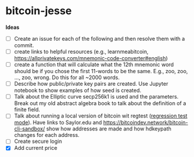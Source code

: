 # bitcoin-jesse

**Ideas**
- [ ] Create an issue for each of the following and then resolve them with a commit.
- [ ] create links to helpful resources (e.g., learnmeabitcoin, https://allprivatekeys.com/mnemonic-code-converter#english)
- [ ] create a function that will calculate what the 12th mnemonic word should be if you chose the first 11-words to be the same. E.g., zoo, zoo, ..., zoo, wrong. Do this for all ~2000 words.
- [ ] Describe how public/private key pairs are created. Use Jupyter notebook to show examples of how seed is created.
- [ ] Talk about the Elliptic curve secp256k1 is used and the parameters. Break out my old abstract algebra book to talk about the definition of a finite field.
- [ ] Talk about running a local version of bitcoin wit regtest ([regression test mode](https://bitcoin.stackexchange.com/questions/109653/why-is-regtest-called-regtest)). Have links to Saylor.edu and https://bitcoindev.network/bitcoin-cli-sandbox/  show how addresses are made and how hdkeypath changes for each address. 
- [ ] Create secure login
- [X] Add current price
